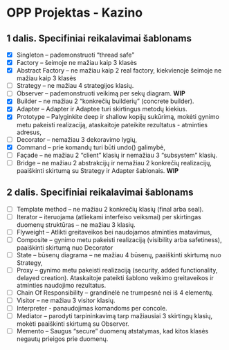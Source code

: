 # OPP Projektas - Kazino

## 1 dalis. Specifiniai reikalavimai šablonams

- [x] Singleton – pademonstruoti “thread safe”
- [x] Factory – šeimoje ne mažiau kaip 3 klasės
- [x] Abstract Factory – ne mažiau kaip 2 real factory, kiekvienoje šeimoje ne mažiau kaip 3 klasės
- [ ] Strategy – ne mažiau 4 strategijos klasių.
- [ ] Observer – pademonstruoti veikimą per sekų diagram. **WIP**
- [x] Builder – ne mažiau 2 “konkrečių builderių” (concrete builder).
- [x] Adapter – Adapter ir Adaptee turi skirtingus metodų kiekius.
- [x] Prototype – Palyginkite deep ir shallow kopijų sukūrimą, mokėti gynimo metu pakeisti realizaciją, ataskaitoje pateikite rezultatus - atminties adresus,
- [ ] Decorator – nemažiau 3 dekoravimo lygių,
- [x] Command – prie komandų turi būti undo() galimybė,
- [ ] Façade – ne mažiau 2 “client” klasių ir nemažiau 3 “subsystem” klasių.
- [ ] Bridge – ne mažiau 2 abstrakcijų ir nemažiau 2 konkrečių realizacijų, paaiškinti skirtumą su Strategy ir Adapter šablonais. **WIP**

## 2 dalis. Specifiniai reikalavimai šablonams

- [ ] Template method – ne mažiau 2 konkrečių klasių (final arba seal).
- [ ] Iterator – iteruojama (atliekami interfeiso veiksmai) per skirtingas duomenų struktūras – ne mažiau 3 klasių.
- [ ] Flyweight – Atlikti greitaveikos bei naudojamos atminties matavimus,
- [ ] Composite – gynimo metu pakeisti realizaciją (visibility arba safetiness), paaiškinti skirtumą nuo Decorator
- [ ] State – būsenų diagrama – ne mažiau 4 būsenų, paaiškinti skirtumą nuo Strategy,
- [ ] Proxy – gynimo metu pakeisti realizaciją (security, added functionality, delayed creation). Ataskaitoje pateikti šablono veikimo greitaveikos ir atminties naudojimo rezultatus.
- [ ] Chain Of Responsibility – grandinėlė ne trumpesnė nei iš 4 elementų.
- [ ] Visitor – ne mažiau 3 visitor klasių.
- [ ] Interpreter - panaudojimas komandoms per concole.
- [ ] Mediator – parodyti tarpininkavimą tarp mažiausiai 3 skirtingų klasių, mokėti paaiškinti skirtumą su Observer.
- [ ] Memento – Saugus “secure” duomenų atstatymas, kad kitos klasės negautų prieigos prie duomenų.
